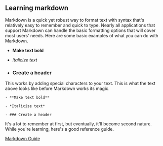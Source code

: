 ## Learning markdown

Markdown is a quick yet robust way to format text with syntax that's relatively easy to remember and quick to type. Nearly all applications that support Markdown can handle the basic formatting options that will cover most users' needs. Here are some basic examples of what you can do with Markdown.

- **Make text bold**
- *Italicize text*
 
- ### Create a header
 

This works by adding special characters to your text. This is what the text above looks like before Markdown works its magic.

```
- **Make text bold**
 
- *Italicize text*
 
- ### Create a header
```

It's a lot to remember at first, but eventually, it'll become second nature. While you're learning, here's a good reference guide.

[Markdown Guide](https://www.markdownguide.org/basic-syntax/ "Overview of common Markdown syntax")
